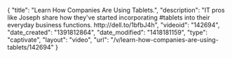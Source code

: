 {
    "title": "Learn How Companies Are Using Tablets.",
    "description": "IT pros like Joseph share how they've started incorporating #tablets into their everyday business functions. http:\/\/dell.to\/1bfbJ4h",
    "videoid": "142694",
    "date_created": "1391812864",
    "date_modified": "1418181159",
    "type": "captivate",
    "layout": "video",
    "url": "\/v\/learn-how-companies-are-using-tablets\/142694"
}